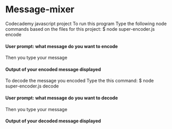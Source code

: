 # Message-mixer
Codecademy javascript project
To run this program Type the following node commands based on the files for this project:
$ node super-encoder.js encode
#### User prompt: what message do you want to encode ####
Then you type your message
#### Output of your encoded message displayed ####

To decode the message you encoded
Type the this command:
$ node super-encoder.js decode
#### User prompt: what message do you want to decode ####
Then you type your message
#### Output of your decoded message displayed ####
